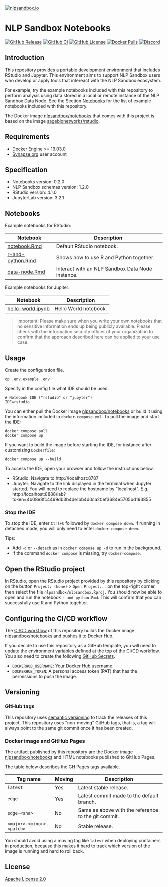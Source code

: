 [![nlpsandbox.io](https://nlpsandbox.github.io/nlpsandbox-themes/banner/Banner@3x.png)](https://nlpsandbox.io)

# NLP Sandbox Notebooks

[![GitHub Release](https://img.shields.io/github/release/nlpsandbox/notebooks.svg?color=94398d&labelColor=555555&logoColor=ffffff&style=for-the-badge&logo=github)](https://github.com/nlpsandbox/notebooks/releases)
[![GitHub CI](https://img.shields.io/github/workflow/status/nlpsandbox/notebooks/CI.svg?color=94398d&labelColor=555555&logoColor=ffffff&style=for-the-badge&logo=github)](https://github.com/nlpsandbox/notebooks)
[![GitHub License](https://img.shields.io/github/license/nlpsandbox/notebooks.svg?color=94398d&labelColor=555555&logoColor=ffffff&style=for-the-badge&logo=github)](https://github.com/nlpsandbox/notebooks/blob/main/LICENSE)
[![Docker Pulls](https://img.shields.io/docker/pulls/nlpsandbox/notebooks.svg?color=94398d&labelColor=555555&logoColor=ffffff&style=for-the-badge&label=pulls&logo=docker)](https://hub.docker.com/r/nlpsandbox/notebooks)
[![Discord](https://img.shields.io/discord/770484164393828373.svg?color=94398d&labelColor=555555&logoColor=ffffff&style=for-the-badge&label=Discord&logo=discord)](https://nlpsandbox.io/discord "Realtime support / chat with the community and the team")

## Introduction

This repository provides a portable development environment that includes
RStudio and Jupyter. This environment aims to support NLP Sandbox users who
develop or apply tools that intereact with the NLP Sandbox ecosystem.

For example, try the example notebooks included with this repository to perform
analysis using data stored in a local or remote instance of the NLP Sandbox Data
Node. See the Section [Notebooks](#Notebooks) for the list of example notebooks
included with this repository.

The Docker image [nlpsandbox/notebooks] that comes with this project is based on
the image [sagebionetworks/rstudio].

## Requirements

- [Docker Engine] >= 19.03.0
- [Synapse.org] user account

## Specification

- Notebooks version: 0.2.0
- NLP Sandbox schemas version: 1.2.0
- RStudio version: 4.1.0
- JupyterLab version: 3.2.1

## Notebooks

Example notebooks for RStudio:

Notebook | Description
-------- | -----------
[notebook.Rmd](notebooks/rstudio/notebook.Rmd)         | Default RStudio notebook.
[r-and-python.Rmd](notebooks/rstudio/r-and-python.Rmd) | Shows how to use R and Python together.
[data-node.Rmd](notebooks/rstudio/data-node.Rmd)       | Interact with an NLP Sandbox Data Node instance.

Example notebooks for Jupiter:

Notebook | Description
-------- | -----------
[hello-world.ipynb](notebooks/jupyter/hello-world.ipynb) | Hello World notebook.

> Important: Please make sure when you write your own notebooks that no
> sensitive information ends up being publicly available. Please check with the
> information security officer of your organization to confirm that the approach
> described here can be applied to your use case.

## Usage

Create the configuration file.

    cp .env.example .env

Specify in the config file what IDE should be used.

    # Notebook IDE ("rstudio" or "jupyter")
    IDE=rstudio

You can either pull the Docker image [nlpsandbox/notebooks] or build it using
the information included in `docker-compose.yml`. To pull the image and start
the IDE:

    docker compose pull
    docker compose up

If you want to build the image before starting the IDE, for instance after
customizing `Dockerfile`:

    docker compose up --build

To access the IDE, open your browser and follow the instructions below.

- RStudio: Navigate to http://localhost:8787
- Jupyter: Navigate to the link displayed in the terminal when Jupyter started.
  You will need to replace the hostname by "localhost". E.g.
  http://localhost:8888/lab?token=4b08e8fc4469db3b4de1bb4d0ca20ef3684e5705bd193855

### Stop the IDE

To stop the IDE, enter `Ctrl+C` followed by `docker compose down`.  If running
in detached mode, you will only need to enter `docker compose down`.

Tips:

- Add `-d` or `--detach` as in `docker compose up -d` to run in the background.
- If the command `docker compose` is missing, try `docker-compose`.

## Open the RStudio project

In RStudio, open the RStudio project provided by this repository by clicking on
the button `Project: (None)` > `Open Project...` on the top-right corner, then
select the file `nlpsandbox/nlpsandbox.Rproj`. You should now be able to open
and run the notebook `r-and-python.Rmd`. This will confirm that you can
successfully use R and Python togehter.

## Configuring the CI/CD workflow

The [CI/CD workflow] of this repository builds the Docker image
[nlpsandbox/notebooks] and pushes it to Docker Hub.

If you decide to use this repository as a GitHub template, you will need to
update the environment variables defined at the top of the [CI/CD workflow]. You
also need to create the following [GitHub Secrets].

- `DOCKERHUB_USERNAME`: Your Docker Hub username.
- `DOCKERHUB_TOKEN`: A personal access token (PAT) that has the permissions to
  push the image.

## Versioning

### GitHub tags

This repository uses [semantic versioning] to track the releases of this
project. This repository uses "non-moving" GitHub tags, that is, a tag will
always point to the same git commit once it has been created.

### Docker image and GitHub Pages

The artifact published by this repository are the Docker image
[nlpsandbox/notebooks] and HTML notebooks published to GitHub Pages.

The table below describes the GH Pages tags available.

| Tag name                    | Moving | Description
|-----------------------------|--------|------------
| `latest`                    | Yes    | Latest stable release.
| `edge`                      | Yes    | Latest commit made to the default branch.
| `edge-<sha>`                | No     | Same as above with the reference to the git commit.
| `<major>.<minor>.<patch>`   | No     | Stable release.

You should avoid using a moving tag like `latest` when deploying containers in
production, because this makes it hard to track which version of the image is
running and hard to roll back.

## License

[Apache License 2.0]

<!-- Links -->

[NLPSandbox.io]: https://nlpsandbox.io
[semantic versioning]: https://semver.org/
[Apache License 2.0]: https://github.com/nlpsandbox/notebooks/blob/main/LICENSE
[renv.lock]: renv.lock
[conda/i2b2-phi-dataset/environment.yml]: conda/i2b2-phi-dataset/environment.yml
[CI/CD workflow]: .github/workflows/ci.yml
[Docker Engine]: https://docs.docker.com/engine/install/
[docker.synapse.org/syn22277123/i2b2-phi-dataset]: https://www.synapse.org/#!Synapse:syn25813728
[2014 i2b2 NLP De-identification Challenge]: https://dx.doi.org/10.1016%2Fj.jbi.2015.06.007
[2014 i2b2 NLP De-identification Challenge Dataset]: https://portal.dbmi.hms.harvard.edu/projects/n2c2-nlp/
[NLP Sandbox schemas]: https://github.com/nlpsandbox/nlpsandbox-schemas
[Synapse.org]: https://synapse.org
[NLP Sandbox Data Node]: https://github.com/nlpsandbox/data-node
[NLP Sandbox CLI]: https://github.com/nlpsandbox/nlpsandbox-client
[GitHub Secrets]: https://docs.github.com/en/actions/reference/encrypted-secrets
[sagebionetworks/rstudio]: https://github.com/Sage-Bionetworks/docker-rstudio
[nlpsandbox/notebooks]: https://hub.docker.com/repository/docker/nlpsandbox/notebooks
